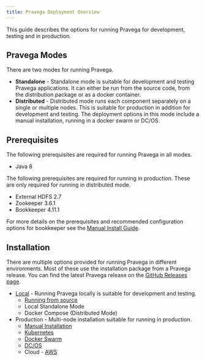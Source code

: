 ```yaml
---
title: Pravega Deployment Overview
---
```


<!--
Copyright (c) Dell Inc., or its subsidiaries. All Rights Reserved.

Licensed under the Apache License, Version 2.0 (the "License");
you may not use this file except in compliance with the License.
You may obtain a copy of the License at

    http://www.apache.org/licenses/LICENSE-2.0
-->

This guide describes the options for running Pravega for development, testing and in production.

## Pravega Modes

There are two modes for running Pravega.

- **Standalone** - Standalone mode is suitable for development and testing Pravega applications. It can either be run from the source code, from the distribution package or as a docker container.
- **Distributed** - Distributed mode runs each component separately on a single or multiple nodes. This is suitable for production in addition for development and testing. The deployment options in this mode include a manual installation, running in a docker swarm or DC/OS.


## Prerequisites

The following prerequisites are required for running Pravega in all modes.

- Java 8

The following prerequisites are required for running in production. These are only required for running in distributed mode.

- External HDFS 2.7
- Zookeeper 3.6.1
- Bookkeeper 4.11.1

For more details on the prerequisites and recommended configuration options for bookkeeper see the [Manual Install Guide](manual-install.md).

## Installation

There are multiple options provided for running Pravega in different environments. Most of these use the installation package from a Pravega release. You can find the latest Pravega release on the [GitHub Releases page](https://github.com/pravega/pravega/releases).

- [Local](run-local.md) - Running Pravega locally is suitable for development and testing.
    - [Running from source](run-local.md#from-source)
    - Local Standalone Mode
    - Docker Compose (Distributed Mode)
- Production - Multi-node installation suitable for running in production.
    - [Manual Installation](manual-install.md)
    - [Kubernetes](kubernetes-install.md)
    - [Docker Swarm](docker-swarm.md)
    - [DC/OS](dcos-install.md)
    - Cloud - [AWS](aws-install.md)
